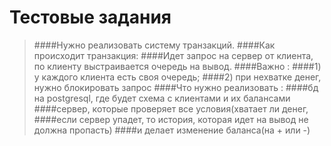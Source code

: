 Тестовые задания
================

>####Нужно реализовать систему транзакций.
>####Как происходит транзакция:
>####Идет запрос на сервер от клиента, по клиенту выстраивается очередь на вывод.
>####Важно : 
>####1) у каждого клиента есть своя очередь; 
>####2) при нехватке денег, нужно блокировать запрос
>####Что нужно реализовать :
>####бд на postgresql, где будет схема с клиентами и их балансами
>####сервер, которые проверяет все условия(хватает ли денег, 
>####если сервер упадет, то история, которая идет на вывод не должна пропасть)
>####и делает изменение баланса(на + или -)

